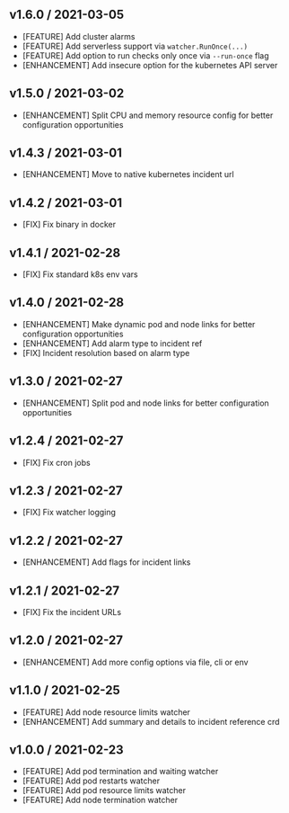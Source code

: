 ## v1.6.0 / 2021-03-05

- [FEATURE] Add cluster alarms
- [FEATURE] Add serverless support via `watcher.RunOnce(...)`
- [FEATURE] Add option to run checks only once via `--run-once` flag
- [ENHANCEMENT] Add insecure option for the kubernetes API server

## v1.5.0 / 2021-03-02

- [ENHANCEMENT] Split CPU and memory resource config for better configuration opportunities

## v1.4.3 / 2021-03-01

- [ENHANCEMENT] Move to native kubernetes incident url

## v1.4.2 / 2021-03-01

- [FIX] Fix binary in docker

## v1.4.1 / 2021-02-28

- [FIX] Fix standard k8s env vars

## v1.4.0 / 2021-02-28

- [ENHANCEMENT] Make dynamic pod and node links for better configuration opportunities
- [ENHANCEMENT] Add alarm type to incident ref
- [FIX] Incident resolution based on alarm type

## v1.3.0 / 2021-02-27

- [ENHANCEMENT] Split pod and node links for better configuration opportunities

## v1.2.4 / 2021-02-27

- [FIX] Fix cron jobs

## v1.2.3 / 2021-02-27

- [FIX] Fix watcher logging

## v1.2.2 / 2021-02-27

- [ENHANCEMENT] Add flags for incident links

## v1.2.1 / 2021-02-27

- [FIX] Fix the incident URLs

## v1.2.0 / 2021-02-27

- [ENHANCEMENT] Add more config options via file, cli or env

## v1.1.0 / 2021-02-25

- [FEATURE] Add node resource limits watcher
- [ENHANCEMENT] Add summary and details to incident reference crd

## v1.0.0 / 2021-02-23

- [FEATURE] Add pod termination and waiting watcher
- [FEATURE] Add pod restarts watcher
- [FEATURE] Add pod resource limits watcher
- [FEATURE] Add node termination watcher
